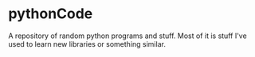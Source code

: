 # pythonCode
A repository of random python programs and stuff. Most of it is stuff I've used to learn new libraries or something similar.
